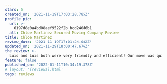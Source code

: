 ```yaml
---
stars: 5
created_on: '2021-11-19T17:03:28.785Z'
profile_pic:
  url: >-
    6197d8e0a4bd08aef9522f2b_bcd240d6b1
  alt: Chloe Martinez Secured Moving Company Review
title: Chloe Martinez
review_date: '2021-11-19T17:01:24.082Z'
updated_on: '2021-11-29T18:00:47.676Z'
the_review: >-
  Luis and Luis both were very friendly and efficient! Our move was quick and none of our things were damaged. We will definitely be using Secured Moving Company LLC again in the future!
feature: false
published_on: '2022-01-11T10:34:19.878Z'
# layout: '[reviews].html'
tags: reviews
---
```



